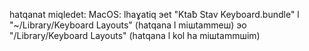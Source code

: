hatqanat miqledet:
MacOS:
lhaɣatiq эet "Ktaƀ Stav Keyboard.bundle" l "~/Library/Keyboard Layouts" (hatqana l miшtammeш) эo "/Library/Keyboard Layouts" (hatqana l kol ha miшtammшim)
